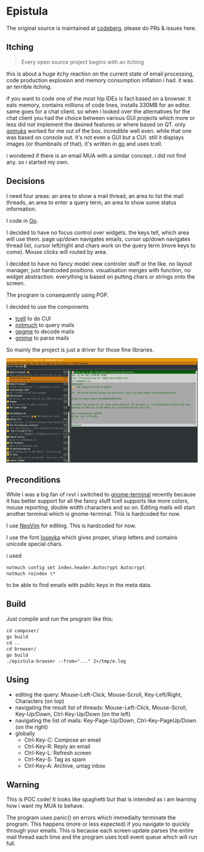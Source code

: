 Epistula
==

The original source is maintained at [codeberg](https://codeberg.org/mdt/epistula), please do PRs & issues here.

Itching
--

> Every open source project begins with an itching

this is about a huge itchy reaction on the current state of email processing, code production explosion and memory consumption inflation i had. it was an terrible itching.

if you want to code one of the most hip IDEs is fact based on a browser. it eats memory, contains millions of code lines, installs 330MB for an editor. same goes for a chat client. so when i looked over the alternatives for the chat client you had the choice between various GUI projects which more or less did not implement the desired features or where based on QT. only [gomuks](https://github.com/tulir/gomuks) worked for me out of the box. incredible well even. while that one was based on console out. it's not even a GUI but a CUI. still it displays images (or thumbnails of that). it's written in [go](https://go.dev/) and uses tcell.

i wondered if there is an email MUA with a similar concept. i did not find any. so i started my own.

Decisions
--

I need four areas: an area to show a mail thread, an area to list the mail threads, an area to enter a query term, an area to show some status information.

I code in [Go](https://pkg.go.dev/).

I decided to have no focus control over widgets. the keys tell, which area will use them. page up/down navigates emails, cursor up/down navigates thread list, cursor left/right and chars work on the query term (more keys to come). Mouse clicks will routed by area.

I decided to have no fancy model view controler stuff or the like. no layout manager, just hardcoded positions. visualisation merges with function, no widget abstraction. everything is based on putting chars or strings onto the screen.

The program is consequently using PGP.

I decided to use the components

- [tcell](github.com/gdamore/tcell/v2) to do CUI
- [notmuch](github.com/zenhack/go.notmuch) to query mails
- [gpgme](github.com/proglottis/gpgme) to decode mails
- [gmime](github.com/sendgrid/go-gmime) to parse mails

So mainly the project is just a driver for those fine libraries.

![Screenshot](screenshot.png)

Preconditions
--

While i was a big fan of rxvt i switched to [gnome-terminal](https://wiki.gnome.org/Apps/Terminal) recently because it has better support for all the fancy stuff tcell supports like more colors, mouse reporting, double width characters and so on. Editing mails will start another terminal which is gnome-terminal. This is hardcoded for now.

I use [NeoVim](https://neovim.org/) for editing. This is hardcoded for now.

I use the font [Iosevka](https://github.com/be5invis/Iosevka/) which gives proper, sharp letters and contains unicode special chars.

i used

```
notmuch config set index.header.Autocrypt Autocrypt
notmuch reindex \*
```

to be able to find emails with public keys in the meta data.

Build
--

Just compile and run the program like this:

```
cd composer/
go build
cd ..
cd browser/
go build
./epistula-browser --from="..." 2>/tmp/e.log
```

Using
--

- editing the query: Mouse-Left-Click, Mouse-Scroll, Key-Left/Right, Characters (on top)
- navigating the result list of threads: Mouse-Left-Click, Mouse-Scroll, Key-Up/Down, Ctrl-Key-Up/Down (on the left)
- navigating the list of mails: Key-Page-Up/Down, Ctrl-Key-PageUp/Down (on the right)
- globally
	- Ctrl-Key-C: Compose an email
	- Ctrl-Key-R: Reply an email
	- Ctrl-Key-L: Refresh screen
	- Ctrl-Key-S: Tag as spam
	- Ctrl-Key-A: Archive, untag inbox

Warning
--

This is POC code! It looks like spaghetti but that is intended as i am learning how i want my MUA to behave.

The program uses panic() on errors which immedialty terminate the program. This happens (more or less expected) if you navigate to quickly through your emails. This is because each screen update parses the entire mail thread each time and the program uses tcell event queue which will run full.

